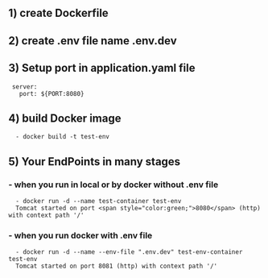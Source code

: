 ## 1) create Dockerfile 
## 2) create .env file name .env.dev
## 3) Setup port in application.yaml file
     server:
       port: ${PORT:8080}
## 4) build Docker image
      - docker build -t test-env 

## 5) Your EndPoints in many stages 
### - when you run in local or by docker without .env file
      - docker run -d --name test-container test-env 
      Tomcat started on port <span style="color:green;">8080</span> (http) with context path '/'
### - when you run docker with .env file
      - docker run -d --name --env-file ".env.dev" test-env-container test-env 
      Tomcat started on port 8081 (http) with context path '/'